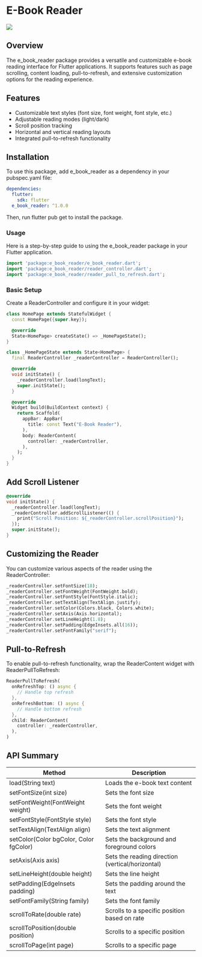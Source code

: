 # E-Book Reader
![](https://raw.githubusercontent.com/emintolgahanpolat/e_book_reader/refs/heads/main/Simulator%20Screen%20Recording%20-%20iPhone%2016%20-%202025-04-12%20at%2001.25.38.gif)
## Overview
The e_book_reader package provides a versatile and customizable e-book reading interface for Flutter applications. It supports features such as page scrolling, content loading, pull-to-refresh, and extensive customization options for the reading experience.

## Features
* Customizable text styles (font size, font weight, font style, etc.)
* Adjustable reading modes (light/dark)
* Scroll position tracking
* Horizontal and vertical reading layouts
* Integrated pull-to-refresh functionality

## Installation
To use this package, add e_book_reader as a dependency in your pubspec.yaml file:

```yaml
dependencies:
  flutter:
    sdk: flutter
  e_book_reader: ^1.0.0
```
Then, run flutter pub get to install the package.

### Usage
Here is a step-by-step guide to using the e_book_reader package in your Flutter application.

```dart
import 'package:e_book_reader/e_book_reader.dart';
import 'package:e_book_reader/reader_controller.dart';
import 'package:e_book_reader/reader_pull_to_refresh.dart';
```
###  Basic Setup
Create a ReaderController and configure it in your widget:

```dart
class HomePage extends StatefulWidget {
  const HomePage({super.key});

  @override
  State<HomePage> createState() => _HomePageState();
}

class _HomePageState extends State<HomePage> {
  final ReaderController _readerController = ReaderController();

  @override
  void initState() {
    _readerController.load(longText);
    super.initState();
  }

  @override
  Widget build(BuildContext context) {
    return Scaffold(
      appBar: AppBar(
        title: const Text("E-Book Reader"),
      ),
      body: ReaderContent(
        controller: _readerController,
      ),
    );
  }
}
```


## Add Scroll Listener
```dart
@override
void initState() {
  _readerController.load(longText);
  _readerController.addScrollListener(() {
    print("Scroll Position: ${_readerController.scrollPosition}");
  });
  super.initState();
}

```

## Customizing the Reader
You can customize various aspects of the reader using the ReaderController:

```dart
_readerController.setFontSize(18);
_readerController.setFontWeight(FontWeight.bold);
_readerController.setFontStyle(FontStyle.italic);
_readerController.setTextAlign(TextAlign.justify);
_readerController.setColor(Colors.black, Colors.white);
_readerController.setAxis(Axis.horizontal);
_readerController.setLineHeight(1.8);
_readerController.setPadding(EdgeInsets.all(16));
_readerController.setFontFamily("serif");

```

## Pull-to-Refresh
To enable pull-to-refresh functionality, wrap the ReaderContent widget with ReaderPullToRefresh:

```dart
ReaderPullToRefresh(
  onRefreshTop: () async {
    // Handle top refresh
  },
  onRefreshBottom: () async {
    // Handle bottom refresh
  },
  child: ReaderContent(
    controller: _readerController,
  ),
)
```


## API Summary


|Method|	Description|
|--|--|
|load(String text)|	Loads the e-book text content|
|setFontSize(int size)	|Sets the font size|
|setFontWeight(FontWeight weight)|	Sets the font weight
|setFontStyle(FontStyle style)	|Sets the font style
|setTextAlign(TextAlign align)	|Sets the text alignment
|setColor(Color bgColor, Color fgColor)	|Sets the background and foreground colors
|setAxis(Axis axis)	|Sets the reading direction (vertical/horizontal)
|setLineHeight(double height)	|Sets the line height
|setPadding(EdgeInsets padding)|Sets the padding around the text
|setFontFamily(String family)|	Sets the font family
|scrollToRate(double rate)|	Scrolls to a specific position based on rate
|scrollToPosition(double position)|	Scrolls to a specific position|
|scrollToPage(int page)|	Scrolls to a specific page|

